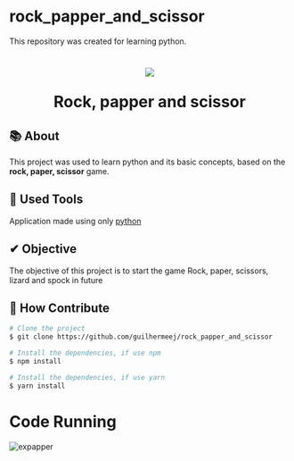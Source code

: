 # rock_papper_and_scissor
This repository was created for learning python.
<h1 align="center">
    <img src="https://meus-projetos.com/wp-content/uploads/2022/03/pedra-papel-tesoura.png">
    <p>Rock, papper and scissor</p>
</h1>

## 📚 About

This project was used to learn python and its basic concepts, based on the **rock, paper, scissor** game.

## 🔧 Used Tools

Application made using only [python](https://python.org)

## ✔ Objective

The objective of this project is to start the game Rock, paper, scissors, lizard and spock in future

## 🎅 How Contribute

```bash
# Clone the project
$ git clone https://github.com/guilhermeej/rock_papper_and_scissor
```

```bash
# Install the dependencies, if use npm
$ npm install
```

```bash
# Install the dependencies, if use yarn
$ yarn install
```

# Code Running

![expapper](https://user-images.githubusercontent.com/114784206/203220600-8bb5df69-48ab-40af-9c9d-486d00d13632.gif)
